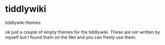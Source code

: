 tiddlywiki
==========

tiddlywiki themes

ok just a couple of empty themes for the tiddlywiki. These are not written by myself but I found them on the Net
and you can freely use them.
